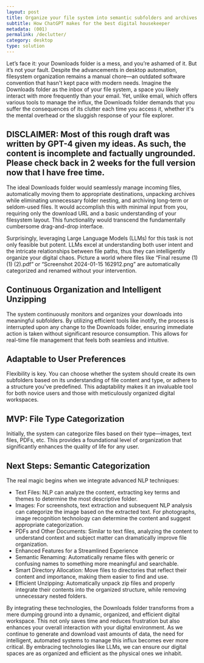 ```yaml
---
layout: post
title: Organize your file system into semantic subfolders and archives
subtitle: How ChatGPT makes for the best digital housekeeper
metadata: (001)
permalink: /declutter/
category: desktop
type: solution
---
```

Let’s face it: your Downloads folder is a mess, and you’re ashamed of it. But it’s not your fault. Despite the advancements in desktop automation, filesystem organization remains a manual chore—an outdated software convention that hasn't kept pace with modern needs. Imagine the Downloads folder as the inbox of your file system, a space you likely interact with more frequently than your email. Yet, unlike email, which offers various tools to manage the influx, the Downloads folder demands that you suffer the consequences of its clutter each time you access it, whether it's the mental overhead or the sluggish response of your file explorer.

## **DISCLAIMER:** Most of this rough draft was written by GPT-4 given my ideas. As such, the content is incomplete and factually ungrounded. Please check back in 2 weeks for the full version now that I have free time.

The ideal Downloads folder would seamlessly manage incoming files, automatically moving them to appropriate destinations, unpacking archives while eliminating unnecessary folder nesting, and archiving long-term or seldom-used files. It would accomplish this with minimal input from you, requiring only the download URL and a basic understanding of your filesystem layout. This functionality would transcend the fundamentally cumbersome drag-and-drop interface.

Surprisingly, leveraging Large Language Models (LLMs) for this task is not only feasible but potent. LLMs excel at understanding both user intent and the intricate relationships between file paths, thus they can intelligently organize your digital chaos. Picture a world where files like “Final resume (1) (1) (2).pdf” or “Screenshot 2024-01-15 162912.png” are automatically categorized and renamed without your intervention.

## Continuous Organization and Intelligent Unzipping

The system continuously monitors and organizes your downloads into meaningful subfolders. By utilizing efficient tools like inotify, the process is interrupted upon any change to the Downloads folder, ensuring immediate action is taken without significant resource consumption. This allows for real-time file management that feels both seamless and intuitive.

## Adaptable to User Preferences

Flexibility is key. You can choose whether the system should create its own subfolders based on its understanding of file content and type, or adhere to a structure you've predefined. This adaptability makes it an invaluable tool for both novice users and those with meticulously organized digital workspaces.

## MVP: File Type Categorization

Initially, the system can categorize files based on their type—images, text files, PDFs, etc. This provides a foundational level of organization that significantly enhances the quality of life for any user.

## Next Steps: Semantic Categorization

The real magic begins when we integrate advanced NLP techniques:

* Text Files: NLP can analyze the content, extracting key terms and themes to determine the most descriptive folder.
* Images: For screenshots, text extraction and subsequent NLP analysis can categorize the image based on the extracted text. For photographs, image recognition technology can determine the content and suggest appropriate categorization.
* PDFs and Other Documents: Similar to text files, analyzing the content to understand context and subject matter can dramatically improve file organization.
* Enhanced Features for a Streamlined Experience
* Semantic Renaming: Automatically rename files with generic or confusing names to something more meaningful and searchable.
* Smart Directory Allocation: Move files to directories that reflect their content and importance, making them easier to find and use.
* Efficient Unzipping: Automatically unpack zip files and properly integrate their contents into the organized structure, while removing unnecessary nested folders.

By integrating these technologies, the Downloads folder transforms from a mere dumping ground into a dynamic, organized, and efficient digital workspace. This not only saves time and reduces frustration but also enhances your overall interaction with your digital environment. As we continue to generate and download vast amounts of data, the need for intelligent, automated systems to manage this influx becomes ever more critical. By embracing technologies like LLMs, we can ensure our digital spaces are as organized and efficient as the physical ones we inhabit.
